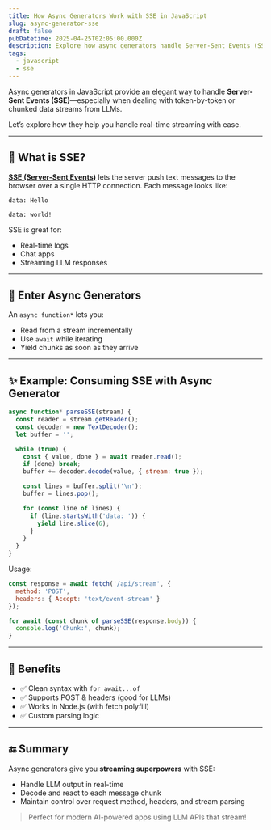 ```yaml
---
title: How Async Generators Work with SSE in JavaScript
slug: async-generator-sse
draft: false
pubDatetime: 2025-04-25T02:05:00.000Z
description: Explore how async generators handle Server-Sent Events (SSE) and power real-time streaming in JavaScript, especially for LLMs.
tags:
  - javascript
  - sse
---
```


Async generators in JavaScript provide an elegant way to handle **Server-Sent Events (SSE)**—especially when dealing with token-by-token or chunked data streams from LLMs.

Let’s explore how they help you handle real-time streaming with ease.

---

## 🎥 What is SSE?

[**SSE (Server-Sent Events)**](https://developer.mozilla.org/en-US/docs/Web/API/Server-sent_events) lets the server push text messages to the browser over a single HTTP connection. Each message looks like:

```
data: Hello

data: world!
```

SSE is great for:
- Real-time logs
- Chat apps
- Streaming LLM responses

---

## 🔄 Enter Async Generators

An `async function*` lets you:
- Read from a stream incrementally
- Use `await` while iterating
- Yield chunks as soon as they arrive

---

## ✨ Example: Consuming SSE with Async Generator

```js
async function* parseSSE(stream) {
  const reader = stream.getReader();
  const decoder = new TextDecoder();
  let buffer = '';

  while (true) {
    const { value, done } = await reader.read();
    if (done) break;
    buffer += decoder.decode(value, { stream: true });

    const lines = buffer.split('\n');
    buffer = lines.pop();

    for (const line of lines) {
      if (line.startsWith('data: ')) {
        yield line.slice(6);
      }
    }
  }
}
```

Usage:

```js
const response = await fetch('/api/stream', {
  method: 'POST',
  headers: { Accept: 'text/event-stream' }
});

for await (const chunk of parseSSE(response.body)) {
  console.log('Chunk:', chunk);
}
```

---

## 🚀 Benefits

- ✅ Clean syntax with `for await...of`
- ✅ Supports POST & headers (good for LLMs)
- ✅ Works in Node.js (with fetch polyfill)
- ✅ Custom parsing logic

---

## 🔚 Summary

Async generators give you **streaming superpowers** with SSE:
- Handle LLM output in real-time
- Decode and react to each message chunk
- Maintain control over request method, headers, and stream parsing

> Perfect for modern AI-powered apps using LLM APIs that stream!
